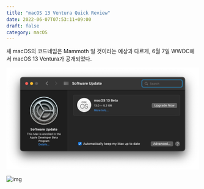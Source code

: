 ```yaml
---
title: "macOS 13 Ventura Quick Review"
date: 2022-06-07T07:53:11+09:00
draft: false
category: macOS
---
```


새 macOS의 코드네임은 Mammoth 일 것이라는 예상과 다르게, 6월 7일 WWDC에서 macOS 13 Ventura가 공개되었다.

![img](img/macos-13/1.png)

![img](img/macos-13/2.png)
